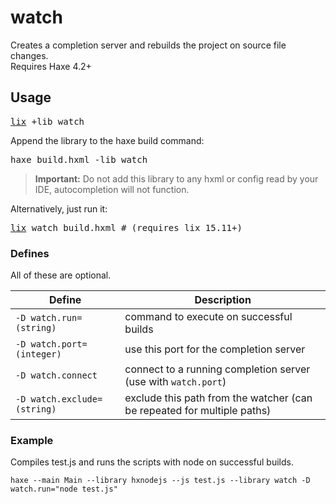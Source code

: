 # watch

Creates a completion server and rebuilds the project on source file changes.  
Requires Haxe 4.2+

## Usage

<pre><a href="https://github.com/lix-pm/lix.client">lix</a> +lib watch</pre>

Append the library to the haxe build command:

<pre>haxe build.hxml -lib watch</pre>

> **Important:** Do not add this library to any hxml or config read by your IDE, autocompletion will not function.

Alternatively, just run it:

<pre><a href="https://github.com/lix-pm/lix.client">lix</a> watch build.hxml # (requires lix 15.11+)</pre>

### Defines

All of these are optional.

| Define                      | Description                                                             |
| --------------------------- | ----------------------------------------------------------------------- |
| `-D watch.run=(string)`     | command to execute on successful builds                                 |
| `-D watch.port=(integer)`   | use this port for the completion server                                 |
| `-D watch.connect`          | connect to a running completion server (use with `watch.port`)          |
| `-D watch.exclude=(string)` | exclude this path from the watcher (can be repeated for multiple paths) |

### Example

Compiles test.js and runs the scripts with node on successful builds.

```
haxe --main Main --library hxnodejs --js test.js --library watch -D watch.run="node test.js"
```
